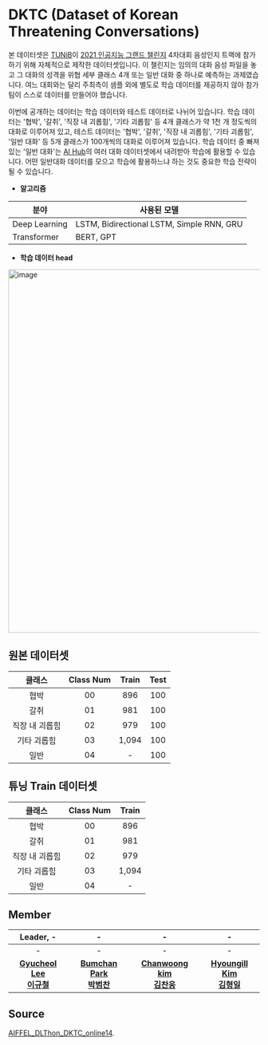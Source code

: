 # DKTC (<b>D</b>ataset of <b>K</b>orean <b>T</b>hreatening <b>C</b>onversations)

본 데이터셋은 [TUNiB](http://tunib.ai)이 [2021 인공지능 그랜드 챌린지](https://www.ai-challenge.kr/) 4차대회 음성인지 트랙에 참가하기 위해 자체적으로 제작한 데이터셋입니다. 이 챌린지는 임의의 대화 음성 파일을 놓고 그 대화의 성격을 위협 세부 클래스 4개 또는 일반 대화 중 하나로 예측하는 과제였습니다. 여느 대회와는 달리 주최측이 샘플 외에 별도로 학습 데이터를 제공하지 않아 참가팀이 스스로 데이터를 만들어야 했습니다. 

이번에 공개하는 데이터는 학습 데이터와 테스트 데이터로 나뉘어 있습니다. 학습 데이터는 '협박', '갈취', '직장 내 괴롭힘', '기타 괴롭힘' 등 4개 클래스가 약 1천 개 정도씩의 대화로 이루어져 있고, 테스트 데이터는 '협박', '갈취', '직장 내 괴롭힘', '기타 괴롭힘', '일반 대화' 등 5개 클래스가 100개씩의 대화로 이루어져 있습니다. 학습 데이터 중 빠져 있는 '일반 대화'는 [AI Hub](https://aihub.or.kr/)의 여러 대화 데이터셋에서 내려받아 학습에 활용할 수 있습니다. 어떤 일반대화 데이터를 모으고 학습에 활용하느냐 하는 것도 중요한 학습 전략이 될 수 있습니다.

- **알고리즘**
  
| 분야        | 사용된 모델                   |
| ----------- | ----------------------------- |
| Deep Learning | LSTM,  Bidirectional LSTM, Simple RNN, GRU|
| Transformer   | BERT, GPT |


- **학습 데이터 head**
<img width="547" height="729" alt="image" src="https://github.com/user-attachments/assets/55453207-015e-4a27-a463-4705a50ceab7" />


## 원본 데이터셋

|클래스|Class Num|Train|Test |
|:----:|:------:|:------:|:------------:|
|협박 |00| 896    | 100   |
|갈취  |01|981     | 100 |
|직장 내 괴롭힘  |02|979     |100|
|기타 괴롭힘 |03|1,094      |100|
|일반 |04| - |100|

## 튜닝 Train 데이터셋

|클래스|Class Num|Train|
|:----:|:------:|:------:|
|협박 |00| 896    |
|갈취  |01|981     |
|직장 내 괴롭힘  |02|979     |
|기타 괴롭힘 |03|1,094      |
|일반 |04| - |

## Member

|Leader, - |-|-|-|
|:----:|:---:|:-----:|:---:|  
|-|-|-|-|
|**[Gyucheol Lee <br> 이규철](https://github.com/9cheol2)**|**[Bumchan Park <br> 박범찬](https://github.com/bumcoding)**|**[Chanwoong kim <br> 김찬웅](https://github.com/chanwoong0503)**|**[Hyoungill Kim <br> 김형일](https://github.com/nagu78)**|

## Source
  
[AIFFEL_DLThon_DKTC_online14](https://www.kaggle.com/competitions/aiffel-dl-thon-dktc-online-14/overview).
